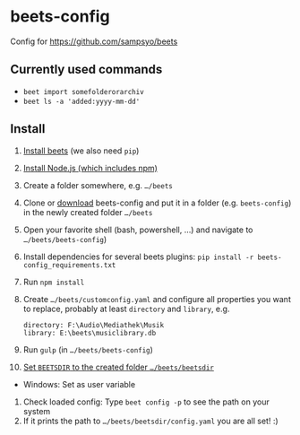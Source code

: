 # beets-config

Config for https://github.com/sampsyo/beets

## Currently used commands

- `beet import somefolderorarchiv`
- `beet ls -a 'added:yyyy-mm-dd'`

## Install

1. [Install beets](http://beets.readthedocs.org/page/guides/main.html#installing) (we also need `pip`)
1. [Install Node.js (which includes npm)](https://nodejs.org)
1. Create a folder somewhere, e.g. `…/beets`
1. Clone or [download](https://github.com/Schweinepriester/beets-config/releases) beets-config and put it in a folder (e.g. `beets-config`) in the newly created folder `…/beets`
1. Open your favorite shell (bash, powershell, …) and navigate to `…/beets/beets-config`)
1. Install dependencies for several beets plugins: `pip install -r beets-config_requirements.txt`
1. Run `npm install`
1. Create `…/beets/customconfig.yaml` and configure all properties you want to replace, probably at least `directory` and `library`, e.g.

    ```
    directory: F:\Audio\Mediathek\Musik
    library: E:\beets\musiclibrary.db
    ```

1. Run `gulp` (in `…/beets/beets-config`)
1. [Set `BEETSDIR` to the created folder `…/beets/beetsdir`](https://beets.readthedocs.org/en/stable/reference/config.html#configuration-location)
  - Windows: Set as user variable
1. Check loaded config: Type `beet config -p` to see the path on your system
1. If it prints the path to `…/beets/beetsdir/config.yaml` you are all set! :)
